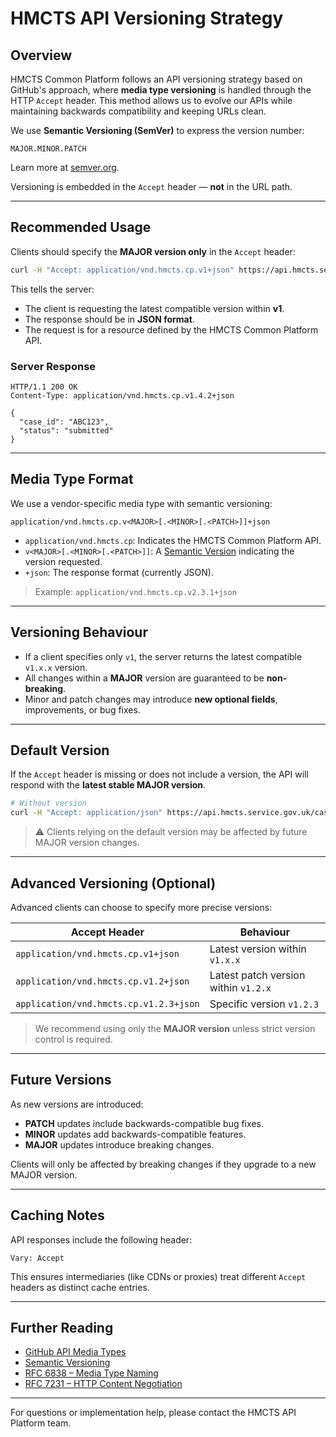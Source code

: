 # HMCTS API Versioning Strategy

## Overview

HMCTS Common Platform follows an API versioning strategy based on GitHub's approach, where **media type versioning** is handled through the HTTP `Accept` header. This method allows us to evolve our APIs while maintaining backwards compatibility and keeping URLs clean.

We use **Semantic Versioning (SemVer)** to express the version number:

```
MAJOR.MINOR.PATCH
```

Learn more at [semver.org](https://semver.org/).

Versioning is embedded in the `Accept` header — **not** in the URL path.

---

## Recommended Usage

Clients should specify the **MAJOR version only** in the `Accept` header:

```bash
curl -H "Accept: application/vnd.hmcts.cp.v1+json" https://api.hmcts.service.gov.uk/cases
```

This tells the server:
- The client is requesting the latest compatible version within **v1**.
- The response should be in **JSON format**.
- The request is for a resource defined by the HMCTS Common Platform API.

### Server Response

```http
HTTP/1.1 200 OK
Content-Type: application/vnd.hmcts.cp.v1.4.2+json

{
  "case_id": "ABC123",
  "status": "submitted"
}
```

---

## Media Type Format

We use a vendor-specific media type with semantic versioning:

```
application/vnd.hmcts.cp.v<MAJOR>[.<MINOR>[.<PATCH>]]+json
```

- `application/vnd.hmcts.cp`: Indicates the HMCTS Common Platform API.
- `v<MAJOR>[.<MINOR>[.<PATCH>]]`: A [Semantic Version](https://semver.org) indicating the version requested.
- `+json`: The response format (currently JSON).

> Example: `application/vnd.hmcts.cp.v2.3.1+json`

---

## Versioning Behaviour

- If a client specifies only `v1`, the server returns the latest compatible `v1.x.x` version.
- All changes within a **MAJOR** version are guaranteed to be **non-breaking**.
- Minor and patch changes may introduce **new optional fields**, improvements, or bug fixes.

---

## Default Version

If the `Accept` header is missing or does not include a version, the API will respond with the **latest stable MAJOR version**.

```bash
# Without version
curl -H "Accept: application/json" https://api.hmcts.service.gov.uk/cases
```

> ⚠️ Clients relying on the default version may be affected by future MAJOR version changes.

---

## Advanced Versioning (Optional)

Advanced clients can choose to specify more precise versions:

| Accept Header                                | Behaviour                              |
|----------------------------------------------|----------------------------------------|
| `application/vnd.hmcts.cp.v1+json`           | Latest version within `v1.x.x`         |
| `application/vnd.hmcts.cp.v1.2+json`         | Latest patch version within `v1.2.x`   |
| `application/vnd.hmcts.cp.v1.2.3+json`       | Specific version `v1.2.3`              |

> We recommend using only the **MAJOR version** unless strict version control is required.

---

## Future Versions

As new versions are introduced:

- **PATCH** updates include backwards-compatible bug fixes.
- **MINOR** updates add backwards-compatible features.
- **MAJOR** updates introduce breaking changes.

Clients will only be affected by breaking changes if they upgrade to a new MAJOR version.

---

## Caching Notes

API responses include the following header:

```http
Vary: Accept
```

This ensures intermediaries (like CDNs or proxies) treat different `Accept` headers as distinct cache entries.

---

## Further Reading

- [GitHub API Media Types](https://docs.github.com/en/rest/overview/media-types)
- [Semantic Versioning](https://semver.org)
- [RFC 6838 – Media Type Naming](https://datatracker.ietf.org/doc/html/rfc6838)
- [RFC 7231 – HTTP Content Negotiation](https://datatracker.ietf.org/doc/html/rfc7231)

---

For questions or implementation help, please contact the HMCTS API Platform team.
